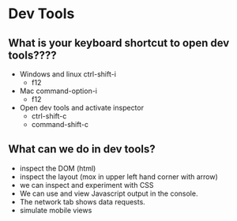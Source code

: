# Dev Tools

## What is your keyboard shortcut to open dev tools????
- Windows and linux ctrl-shift-i
  - f12
- Mac command-option-i
  - f12
- Open dev tools and activate inspector
  - ctrl-shift-c
  - command-shift-c

## What can we do in dev tools?
- inspect the DOM (html)
- inspect the layout (mox in upper left hand corner with arrow)
- we can inspect and experiment with CSS
- We can use and view Javascript output in the console.
- The network tab shows data requests.
- simulate mobile views